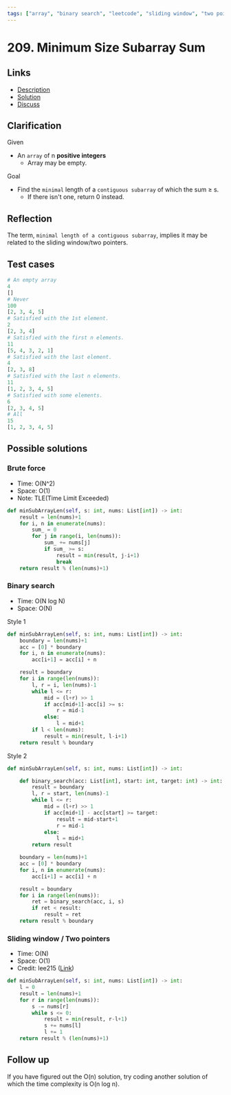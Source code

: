 ```yaml
---
tags: ["array", "binary search", "leetcode", "sliding window", "two pointers"]
---
```


# 209. Minimum Size Subarray Sum

## Links

- [Description](https://leetcode.com/problems/minimum-size-subarray-sum/)
- [Solution](https://leetcode.com/problems/minimum-size-subarray-sum/solution/)
- [Discuss](https://leetcode.com/problems/minimum-size-subarray-sum/discuss/)

## Clarification

Given

- An `array` of n **positive integers**
  - Array may be empty.

Goal

- Find the `minimal` length of a `contiguous subarray` of which the sum ≥ s.
  - If there isn't one, return 0 instead.

## Reflection

The term, `minimal length of a contiguous subarray`, implies it may be related to the sliding window/two pointers.

## Test cases

```python
# An empty array
4
[]
# Never
100
[2, 3, 4, 5]
# Satisfied with the 1st element.
2
[2, 3, 4]
# Satisfied with the first n elements.
11
[5, 4, 3, 2, 1]
# Satisfied with the last element.
4
[2, 3, 8]
# Satisfied with the last n elements.
11
[1, 2, 3, 4, 5]
# Satisfied with some elements.
6
[2, 3, 4, 5]
# All
15
[1, 2, 3, 4, 5]
```

## Possible solutions

### Brute force

- Time: O(N^2)
- Space: O(1)
- Note: TLE(Time Limit Exceeded)

```python
def minSubArrayLen(self, s: int, nums: List[int]) -> int:
    result = len(nums)+1
    for i, n in enumerate(nums):
        sum_ = 0
        for j in range(i, len(nums)):
            sum_ += nums[j]
            if sum_ >= s:
                result = min(result, j-i+1)
                break
    return result % (len(nums)+1)
```

### Binary search

- Time: O(N log N)
- Space: O(N)

Style 1

```python
def minSubArrayLen(self, s: int, nums: List[int]) -> int:
    boundary = len(nums)+1
    acc = [0] * boundary
    for i, n in enumerate(nums):
        acc[i+1] = acc[i] + n

    result = boundary
    for i in range(len(nums)):
        l, r = i, len(nums)-1
        while l <= r:
            mid = (l+r) >> 1
            if acc[mid+1]-acc[i] >= s:
                r = mid-1
            else:
                l = mid+1
        if l < len(nums):
            result = min(result, l-i+1)
    return result % boundary
```

Style 2

```python
def minSubArrayLen(self, s: int, nums: List[int]) -> int:

    def binary_search(acc: List[int], start: int, target: int) -> int:
        result = boundary
        l, r = start, len(nums)-1
        while l <= r:
            mid = (l+r) >> 1
            if acc[mid+1] - acc[start] >= target:
                result = mid-start+1
                r = mid-1
            else:
                l = mid+1
        return result

    boundary = len(nums)+1
    acc = [0] * boundary
    for i, n in enumerate(nums):
        acc[i+1] = acc[i] + n

    result = boundary
    for i in range(len(nums)):
        ret = binary_search(acc, i, s)
        if ret < result:
            result = ret
    return result % boundary
```

### Sliding window / Two pointers

- Time: O(N)
- Space: O(1)
- Credit: lee215 ([Link](https://leetcode.com/problems/minimum-size-subarray-sum/discuss/433123/JavaC%2B%2BPython-Sliding-Window))

```python
def minSubArrayLen(self, s: int, nums: List[int]) -> int:
    l = 0
    result = len(nums)+1
    for r in range(len(nums)):
        s -= nums[r]
        while s <= 0:
            result = min(result, r-l+1)
            s += nums[l]
            l += 1
    return result % (len(nums)+1)
```

## Follow up

If you have figured out the O(n) solution, try coding another solution of which the time complexity is O(n log n).
